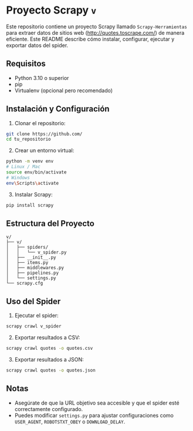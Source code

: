
# Proyecto Scrapy `v`

Este repositorio contiene un proyecto Scrapy llamado `Scrapy-Herramientas` para extraer datos de sitios web (http://quotes.toscrape.com/) de manera eficiente. Este README describe cómo instalar, configurar, ejecutar y exportar datos del spider.

## Requisitos

- Python 3.10 o superior
- pip
- Virtualenv (opcional pero recomendado)

## Instalación y Configuración

1. Clonar el repositorio:

```bash
git clone https://github.com/
cd tu_repositorio
```

2. Crear un entorno virtual:

```bash
python -m venv env
# Linux / Mac
source env/bin/activate
# Windows
env\Scripts\activate
```

3. Instalar Scrapy:

```bash
pip install scrapy
```

## Estructura del Proyecto

```
v/
├── v/
│   ├── spiders/
│   │   └── v_spider.py
│   ├── __init__.py
│   ├── items.py
│   ├── middlewares.py
│   ├── pipelines.py
│   └── settings.py
└── scrapy.cfg
```

## Uso del Spider

1. Ejecutar el spider:

```bash
scrapy crawl v_spider
```

2. Exportar resultados a CSV:

```bash
scrapy crawl quotes -o quotes.csv
```

3. Exportar resultados a JSON:

```bash
scrapy crawl quotes -o quotes.json
```

## Notas

- Asegúrate de que la URL objetivo sea accesible y que el spider esté correctamente configurado.
- Puedes modificar `settings.py` para ajustar configuraciones como `USER_AGENT`, `ROBOTSTXT_OBEY` o `DOWNLOAD_DELAY`.


